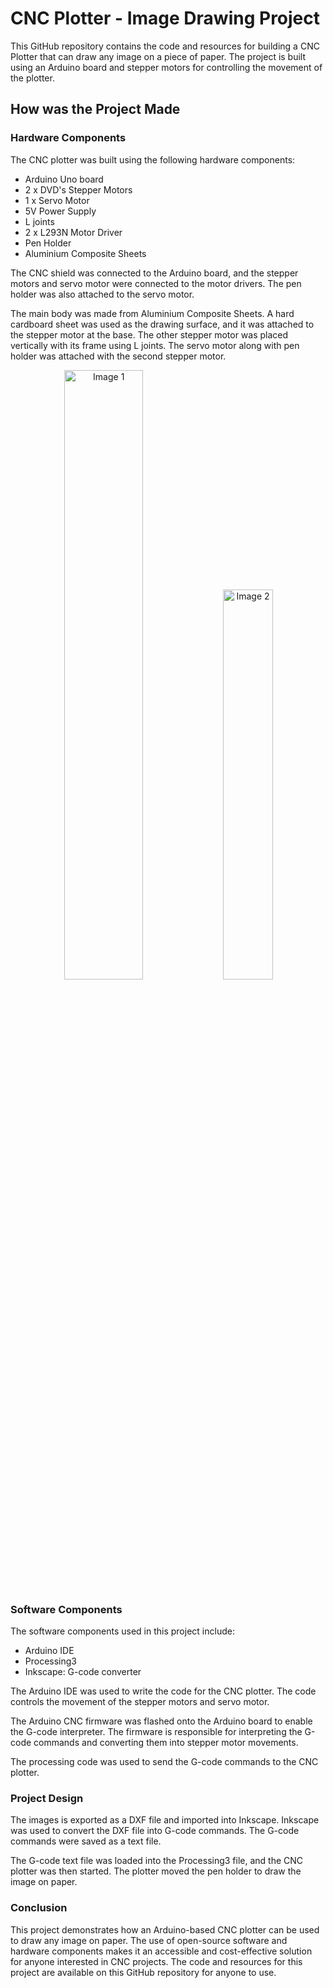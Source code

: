 # CNC Plotter - Image Drawing Project
This GitHub repository contains the code and resources for building a CNC Plotter that can draw any image on a piece of paper. The project is built using an Arduino board and stepper motors for controlling the movement of the plotter.

## How was the Project Made
### Hardware Components
The CNC plotter was built using the following hardware components:

+ Arduino Uno board
+ 2 x DVD's Stepper Motors
+ 1 x Servo Motor
+ 5V Power Supply
+ L joints
+ 2 x L293N Motor Driver
+ Pen Holder
+ Aluminium Composite Sheets

The CNC shield was connected to the Arduino board, and the stepper motors and servo motor were connected to the motor drivers. The pen holder was also attached to the servo motor.

The main body was made from Aluminium Composite Sheets. A hard cardboard sheet was used as the drawing surface, and it was attached to the stepper motor at the base. 
The other stepper motor was placed vertically with its frame using L joints. The servo motor along with pen holder was attached with the second stepper motor.



<p align="center">
  <img src="https://user-images.githubusercontent.com/106835636/226588322-96e2c492-e696-4327-9701-a99947e11419.jpg" alt="Image 1" width="50%"  />
  <img src="https://user-images.githubusercontent.com/106835636/226593747-b6b5d087-dc4f-4c46-9549-20367dba6ef1.jpg" alt="Image 2" width="40%"  />
</p>




### Software Components
The software components used in this project include:

+ Arduino IDE
+ Processing3
+ Inkscape: G-code converter

The Arduino IDE was used to write the code for the CNC plotter. The code controls the movement of the stepper motors and servo motor.

The Arduino CNC firmware was flashed onto the Arduino board to enable the G-code interpreter. The firmware is responsible for interpreting the G-code commands and converting them into stepper motor movements.

The processing code was used to send the G-code commands to the CNC plotter.

### Project Design

The images is exported as a DXF file and imported into Inkscape. Inkscape was used to convert the DXF file into G-code commands. The G-code commands were saved as a text file.

The G-code text file was loaded into the Processing3 file, and the CNC plotter was then started. The plotter moved the pen holder to draw the image on paper.

### Conclusion
This project demonstrates how an Arduino-based CNC plotter can be used to draw any image on paper. The use of open-source software and hardware components makes it an accessible and cost-effective solution for anyone interested in CNC projects. The code and resources for this project are available on this GitHub repository for anyone to use.
